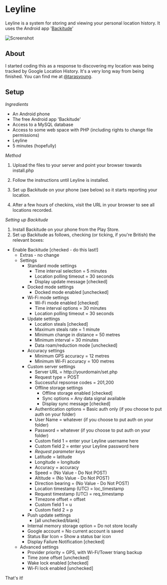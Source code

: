# Leyline

Leyline is a system for storing and viewing your personal location history. It uses the Android app '[Backitude](https://play.google.com/store/apps/details?id=gaugler.backitude)'

![Screenshot](http://i.imgur.com/wAPjnqc.png)

## About

I started coding this as a response to discovering my location was being tracked by Google Location History. It's a very long way from being finished. You can find me at [@tarasyoung](http://twitter.com/tarasyoung).

## Setup

*Ingredients*

* An Android phone
* The free Android app 'Backitude'
* Access to a MySQL database
* Access to some web space with PHP (including rights to change file permissions)
* Leyline
* 5 minutes (hopefully)

*Method*

1. Upload the files to your server and point your browser towards install.php

2. Follow the instructions until Leyline is installed.

3. Set up Backitude on your phone (see below) so it starts reporting your location.

4. After a few hours of checkins, visit the URL in your browser to see all locations recorded.

*Setting up Backitude*

1. Install Backitude on your phone from the Play Store.
2. Set up Backitude as follows, checking (or ticking, if you're British) the relevant boxes:

- Enable Backitude [checked - do this last!]
	- Extras - no change
	- Settings
		- Standard mode settings
			- Time interval selection = 5 minutes
			- Location polling timeout = 30 seconds
			- Display update message [checked]
		- Docked mode settings
			- Docked mode enabled [unchecked]
		- Wi-Fi mode settings
			- Wi-Fi mode enabled [checked]
			- Time interval options = 30 minutes
			- Location polling timeout = 30 seconds
		- Update settings
			- Location steals [checked]
			- Maximum steals rate = 1 minute
			- Minimum change in distance = 50 metres
			- Minimum interval = 30 minutes
			- Data roam/reduction mode [unchecked]
		- Accuracy settings
			- Minimum GPS accuracy = 12 metres
			- Minimum Wi-Fi accuracy = 100 metres
		- Custom server settings
			- Server URL = http://yourdomain/set.php
			- Request type = POST
			- Successful repsonse codes = 201,200
			- Offline storage settings
				- Offline storage enabled [checked]
				- Sync options = Any data signal available
				- Display sync message [checked]
			- Authentication options = Basic auth only (if you choose to put auth on your folder)
			- User Name = whatever (if you choose to put auth on your folder)
			- Password = whatever (if you choose to put auth on your folder)
			- Custom field 1 = enter your Leyline username here
			- Custom field 2 = enter your Leyline password here
			- *Request parameter keys*
			- Latitude = latitude
			- Longitude = longitude
			- Accuracy = accuracy
			- Speed = (No Value - Do Not POST)
			- Altitude = (No Value - Do Not POST)
			- Direction bearing = (No Value - Do Not POST)
			- Location timestamp (UTC) = loc_timestamp
			- Request timestamp (UTC) = req_timestamp
			- Timezone offset = offset
			- Custom field 1 = u
			- Custom field 2 = p
		- Push update settings
			- [all unchecked/blank]
		- Internal memory storage option = Do not store locally
		- Google account = No current account is saved
		- Status Bar Icon = Show a status bar icon
		- Display Failure Notification [checked]
	- Advanced settings
		- Provider priority = GPS, with Wi-Fi/Tower triang backup
		- Time zone offset [unchecked]
		- Wake lock enabled [checked]
		- Wi-Fi lock enabled [unchecked]

That's it!